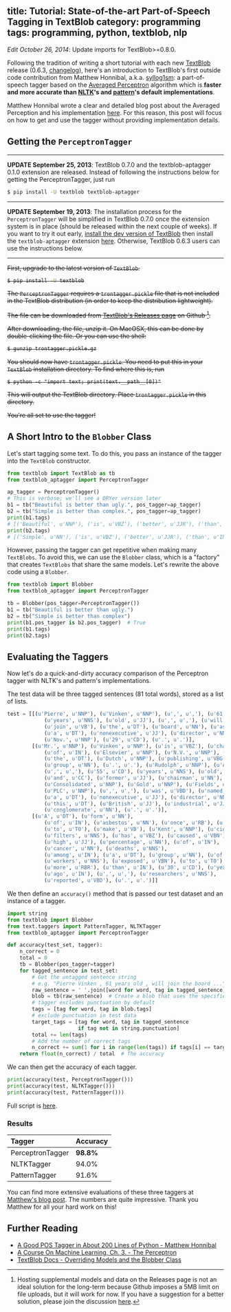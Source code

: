 title: Tutorial: State-of-the-art Part-of-Speech Tagging in TextBlob
category: programming
tags: programming, python, textblob, nlp
---

*Edit October 26, 2014*: Update imports for TextBlob>=0.8.0.

Following the tradition of writing a short tutorial with each new [TextBlob][] release (0.6.3, [changelog](https://textblob.readthedocs.io/en/latest/changelog.html)), here's an introduction to TextBlob's first outside code contribution from Matthew Honnibal, a.k.a. [syllog1sm](https://github.com/syllog1sm): a part-of-speech tagger based on the [Averaged Perceptron][Perceptron] algorithm which is **faster and more accurate than [NLTK](http://nltk.org/)'s and [pattern](http://www.clips.ua.ac.be/pages/pattern-en)'s default implementations**.

Matthew Honnibal wrote a clear and detailed blog post about the Averaged Perception and his implementation [here][PyAP]. For this reason, this post will focus on how to get and use the tagger without providing implementation details.

## Getting the `PerceptronTagger`

-----
**UPDATE September 25, 2013**: TextBlob 0.7.0 and the textblob-aptagger 0.1.0 extension are released. Instead of following the instructions below for getting the PerceptronTagger, just run

```bash
$ pip install -U textblob textblob-aptagger
```

-----

**UPDATE September 19, 2013**: The installation process for the `PerceptronTagger` will be simplified in TextBlob 0.7.0 once the extension system is in place (should be released within the next couple of weeks). If you want to try it out early, [install the dev version of TextBlob](https://textblob.readthedocs.io/en/dev/install.html#get-the-bleeding-edge-version) then install the `textblob-aptagger` extension [here](https://github.com/sloria/textblob-aptagger). Otherwise, TextBlob 0.6.3 users can use the instructions below.

-----
<s>

First, upgrade to the latest version of `TextBlob`.

```bash
$ pip install -U textblob
```

The `PerceptronTagger` requires a `trontagger.pickle` file that is not included in the TextBlob distribution (in order to keep the distribution lightweight).

The file can be downloaded from [TextBlob's Releases page](https://github.com/sloria/TextBlob/releases) on Github [^1].

After downloading, the file, unzip it. On MacOSX, this can be done by double-clicking the file. Or you can use the shell:

```bash
$ gunzip trontagger.pickle.gz
```

You should now have `trontagger.pickle`. You need to put this in your `TextBlob` installation directory. To find where this is, run

<pre><code class="bash">$ python -c "import text; print(text.__path__[0])"</code></pre>

This will output the TextBlob directory. Place `trontagger.pickle` in this directory.

You're all set to use the tagger!
</s>

## A Short Intro to the `Blobber` Class

Let's start tagging some text. To do this, you pass an instance of the tagger into the `TextBlob` constructor.

```python
from textblob import TextBlob as tb
from textblob_aptagger import PerceptronTagger

ap_tagger = PerceptronTagger()
# This is verbose; we'll see a DRYer version later
b1 = tb("Beautiful is better than ugly.", pos_tagger=ap_tagger)
b2 = tb("Simple is better than complex.", pos_tagger=ap_tagger)
print(b1.tags)
# [('Beautiful', u'NNP'), ('is', u'VBZ'), ('better', u'JJR'), ('than', u'IN'), ('ugly', u'RB')]
print(b2.tags)
# [('Simple', u'NN'), ('is', u'VBZ'), ('better', u'JJR'), ('than', u'IN'), ('complex', u'JJ')]
```

However, passing the tagger can get repetitive when making many `TextBlobs`. To avoid this, we can use the ``Blobber`` class, which is a "factory" that creates `TextBlobs` that share the same models. Let's rewrite the above code using a `Blobber`.

```python
from textblob import Blobber
from textblob_aptagger import PerceptronTagger

tb = Blobber(pos_tagger=PerceptronTagger())
b1 = tb("Beautiful is better than ugly.")
b2 = tb("Simple is better than complex")
print(b1.pos_tagger is b2.pos_tagger)  # True
print(b1.tags)
print(b2.tags)
```

## Evaluating the Taggers

Now let's do a quick-and-dirty accuracy comparison of the Perceptron tagger with NLTK's and pattern's implementations.

The test data will be three tagged sentences (81 total words), stored as a list of lists.

```python
test = [[(u'Pierre', u'NNP'), (u'Vinken', u'NNP'), (u',', u','), (u'61', u'CD'),
            (u'years', u'NNS'), (u'old', u'JJ'), (u',', u','), (u'will', u'MD'),
            (u'join', u'VB'), (u'the', u'DT'), (u'board', u'NN'), (u'as', u'IN'),
            (u'a', u'DT'), (u'nonexecutive', u'JJ'), (u'director', u'NN'),
            (u'Nov.', u'NNP'), (u'29', u'CD'), (u'.', u'.')],
        [(u'Mr.', u'NNP'), (u'Vinken', u'NNP'), (u'is', u'VBZ'), (u'chairman', u'NN'),
            (u'of', u'IN'), (u'Elsevier', u'NNP'), (u'N.V.', u'NNP'), (u',', u','),
            (u'the', u'DT'), (u'Dutch', u'NNP'), (u'publishing', u'VBG'),
            (u'group', u'NN'), (u'.', u'.'), (u'Rudolph', u'NNP'), (u'Agnew', u'NNP'),
            (u',', u','), (u'55', u'CD'), (u'years', u'NNS'), (u'old', u'JJ'),
            (u'and', u'CC'), (u'former', u'JJ'), (u'chairman', u'NN'), (u'of', u'IN'),
            (u'Consolidated', u'NNP'), (u'Gold', u'NNP'), (u'Fields', u'NNP'),
            (u'PLC', u'NNP'), (u',', u','), (u'was', u'VBD'), (u'named', u'VBN'),
            (u'a', u'DT'), (u'nonexecutive', u'JJ'), (u'director', u'NN'), (u'of', u'IN'),
            (u'this', u'DT'), (u'British', u'JJ'), (u'industrial', u'JJ'),
            (u'conglomerate', u'NN'), (u'.', u'.')],
        [(u'A', u'DT'), (u'form', u'NN'),
            (u'of', u'IN'), (u'asbestos', u'NN'), (u'once', u'RB'), (u'used', u'VBN'),
            (u'to', u'TO'), (u'make', u'VB'), (u'Kent', u'NNP'), (u'cigarette', u'NN'),
            (u'filters', u'NNS'), (u'has', u'VBZ'), (u'caused', u'VBN'), (u'a', u'DT'),
            (u'high', u'JJ'), (u'percentage', u'NN'), (u'of', u'IN'),
            (u'cancer', u'NN'), (u'deaths', u'NNS'),
            (u'among', u'IN'), (u'a', u'DT'), (u'group', u'NN'), (u'of', u'IN'),
            (u'workers', u'NNS'), (u'exposed', u'VBN'), (u'to', u'TO'), (u'it', u'PRP'),
            (u'more', u'RBR'), (u'than', u'IN'), (u'30', u'CD'), (u'years', u'NNS'),
            (u'ago', u'IN'), (u',', u','), (u'researchers', u'NNS'),
            (u'reported', u'VBD'), (u'.', u'.')]]
```

We then define an `accuracy()` method that is passed our test dataset and an instance of a tagger.

```python
import string
from textblob import Blobber
from text.taggers import PatternTagger, NLTKTagger
from textblob_aptagger import PerceptronTagger

def accuracy(test_set, tagger):
    n_correct = 0
    total = 0
    tb = Blobber(pos_tagger=tagger)
    for tagged_sentence in test_set:
        # Get the untagged sentence string
        # e.g. "Pierre Vinken , 61 years old , will join the board ..."
        raw_sentence = ' '.join([word for word, tag in tagged_sentence])
        blob = tb(raw_sentence)  # Create a blob that uses the specified tagger
        # tagger excludes punctuation by default
        tags = [tag for word, tag in blob.tags]
        # exclude punctuation in test data
        target_tags = [tag for word, tag in tagged_sentence
                       if tag not in string.punctuation]
        total += len(tags)
        # Add the number of correct tags
        n_correct += sum(1 for i in range(len(tags)) if tags[i] == target_tags[i])
    return float(n_correct) / total  # The accuracy
```

We can then get the accuracy of each tagger.

```python
print(accuracy(test, PerceptronTagger()))
print(accuracy(test, NLTKTagger()))
print(accuracy(test, PatternTagger()))
```

Full script is [here](https://gist.github.com/sloria/6576933).

### Results

| Tagger             | Accuracy   |
| :---------         | :--------- |
| PerceptronTagger   | **98.8%**  |
| NLTKTagger         | 94.0%      |
| PatternTagger      | 91.6%      |

You can find more extensive evaluations of these three taggers at [Matthew's blog post][PyAP]. The numbers are quite impressive. Thank you Matthew for all your hard work on this!

## Further Reading

* [A Good POS Tagger in About 200 Lines of Python - Matthew Honnibal](http://honnibal.wordpress.com/2013/09/11/a-good-part-of-speechpos-tagger-in-about-200-lines-of-python/)
* [A Course On Machine Learning, Ch. 3. - The Perceptron][Perceptron]
* [TextBlob Docs - Overriding Models and the Blobber Class](https://textblob.readthedocs.io/en/latest/advanced_usage.html)

[^1]: Hosting supplemental models and data on the Releases page is not an ideal solution for the long-term because Github imposes a 5MB limit on file uploads, but it will work for now. If you have a suggestion for a better solution, please join the discussion [here](https://github.com/sloria/TextBlob/issues/20).

[TextBlob]: https://textblob.readthedocs.io/
[PyAP]: http://honnibal.wordpress.com/2013/09/11/a-good-part-of-speechpos-tagger-in-about-200-lines-of-python/
[Perceptron]: http://ciml.info/dl/v0_8/ciml-v0_8-ch03.pdf
